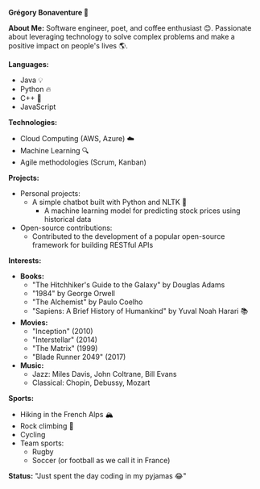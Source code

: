 **Grégory Bonaventure 🤖**

**About Me:** Software engineer, poet, and coffee enthusiast 😊. Passionate about leveraging technology to solve complex problems and make a positive impact on people's lives 🌎.

**Languages:**

* Java 💡
* Python 🔥
* C++ 🧮
* JavaScript

**Technologies:**

* Cloud Computing (AWS, Azure) ☁️
* Machine Learning 🔍
* Agile methodologies (Scrum, Kanban)

**Projects:**

+ Personal projects:
  - A simple chatbot built with Python and NLTK 💬
	- A machine learning model for predicting stock prices using historical data
+ Open-source contributions:
  - Contributed to the development of a popular open-source framework for building RESTful APIs

**Interests:**

* **Books:** 
	+ "The Hitchhiker's Guide to the Galaxy" by Douglas Adams
	+ "1984" by George Orwell
	+ "The Alchemist" by Paulo Coelho
	+ "Sapiens: A Brief History of Humankind" by Yuval Noah Harari 📚
* **Movies:** 
	+ "Inception" (2010)
	+ "Interstellar" (2014)
	+ "The Matrix" (1999)
	+ "Blade Runner 2049" (2017) 
* **Music:**
	+ Jazz: Miles Davis, John Coltrane, Bill Evans
	+ Classical: Chopin, Debussy, Mozart

**Sports:**

* Hiking in the French Alps 🏔️
* Rock climbing 🔩
* Cycling
* Team sports:
	+ Rugby
	+ Soccer (or football as we call it in France)

**Status:**
"Just spent the day coding in my pyjamas 😂"
